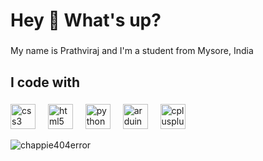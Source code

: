 <h1 align="left">Hey 👋 What's up?</h1>

###

<p align="left">My name is Prathviraj and I'm a student from Mysore, India</p>

###

<h2 align="left"></h2>

###

<p align="left"></p>

###

<h2 align="left">I code with</h2>

###

<div align="left">
  <img src="https://cdn.jsdelivr.net/gh/devicons/devicon/icons/css3/css3-original.svg" height="40" alt="css3 logo"  />
  <img width="12" />
  <img src="https://cdn.jsdelivr.net/gh/devicons/devicon/icons/html5/html5-original.svg" height="40" alt="html5 logo"  />
  <img width="12" />
  <img src="https://cdn.jsdelivr.net/gh/devicons/devicon/icons/python/python-original.svg" height="40" alt="python logo"  />
  <img width="12" />
  <img src="https://cdn.jsdelivr.net/gh/devicons/devicon/icons/arduino/arduino-original.svg" height="40" alt="arduino logo"  />
  <img width="12" />
  <img src="https://cdn.jsdelivr.net/gh/devicons/devicon/icons/cplusplus/cplusplus-original.svg" height="40" alt="cplusplus logo"  />
  <img width="12" />
<!--   <img src="https://cdn.jsdelivr.net/gh/devicons/devicon/icons/c/c-original.svg" height="40" alt="c logo"  /> -->
</div>

<p><img align="left" src="https://github-readme-stats.vercel.app/api/top-langs?username=Chappie404error&show_icons=true&locale=en&layout=compact" alt="chappie404error" /></p>

###





